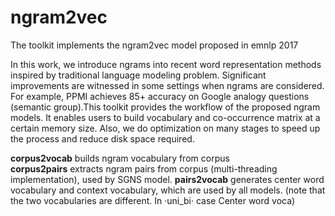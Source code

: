 # ngram2vec
The toolkit implements the ngram2vec model proposed in emnlp 2017

In this work, we introduce ngrams into recent word representation methods inspired by traditional language modeling problem. Significant improvements are witnessed in some settings when ngrams are considered. For example, PPMI achieves 85+ accuracy on Google analogy questions (semantic group).This toolkit provides the workflow of the proposed ngram models. It enables users to build vocabulary and co-occurrence matrix at a certain memory size. Also, we do optimization on many stages to speed up the process and reduce disk space required.


**corpus2vocab** builds ngram vocabulary from corpus<br>
**corpus2pairs** extracts ngram pairs from corpus (multi-threading implementation), used by SGNS model.
**pairs2vocab** generates center word vocabulary and context vocabulary, which are used by all models. (note that the two vocabularies are different. In ·uni_bi· case Center word voca)
